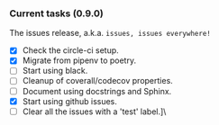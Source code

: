 ### Current tasks (0.9.0)

The issues release, a.k.a. `issues, issues everywhere!`

 - [x] Check the circle-ci setup.
 - [x] Migrate from pipenv to poetry.
 - [ ] Start using black.
 - [ ] Cleanup of coverall/codecov properties.
 - [ ] Document using docstrings and Sphinx.
 - [x] Start using github issues.
 - [ ] Clear all the issues with a 'test' label.]\
